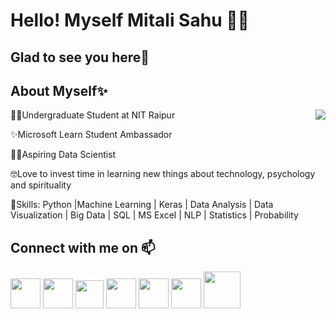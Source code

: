 # Hello! Myself Mitali Sahu 🙋🏼
## Glad to see you here🤩

## About Myself✨
👨‍🎓Undergraduate Student at NIT Raipur <img align="right" src="https://user-images.githubusercontent.com/66302933/121802819-10739580-cc5c-11eb-80d8-f22fb01e8391.png">

✨Microsoft Learn Student Ambassador

👩‍💻Aspiring Data Scientist

🤓Love to invest time in learning new things about technology, psychology and spirituality

🏅Skills: Python |Machine Learning | Keras | Data Analysis | Data Visualization | Big Data | SQL | MS Excel   | NLP | Statistics | Probability

## Connect with me on 📫
<a href="https://www.linkedin.com/in/mitali-sahu-97a3721b2?lipi=urn%3Ali%3Apage%3Ad_flagship3_profile_view_base_contact_details%3BQWlyYi2URjeYxHwAfRn99A%3D%3D"><img src="https://user-images.githubusercontent.com/66302933/121804980-bb894c80-cc66-11eb-8e58-8efc3d6c5dba.png" width="48"></a>
<a href="https://www.qwiklabs.com/public_profiles/d2b32b73-112b-45af-9ce8-d3093938c251"><img src="https://user-images.githubusercontent.com/66302933/121804066-2e43f900-cc62-11eb-9d26-55f2b79e8d66.png" width="48"></a>
<a href="https://www.hackerrank.com/Mitaliii"> <img src="https://upload.wikimedia.org/wikipedia/commons/4/40/HackerRank_Icon-1000px.png" width="45"></a>
<a href="mailto:Mitali.Sahu@studentambassadors.com"><img src="https://user-images.githubusercontent.com/66302933/121806073-ede97880-cc6b-11eb-8748-e73b6ae04c06.png" width="48"></a>
<a href="https://www.fiverr.com/mitalisahu630?up_rollout=true#!"><img src="https://user-images.githubusercontent.com/66302933/121804683-49fcce80-cc65-11eb-85c1-e5d3b23ae57e.png" width="48"></a>
<a href="https://www.instagram.com/immitalii/"><img src="https://user-images.githubusercontent.com/66302933/121804142-8da20900-cc62-11eb-952c-659f6c73d26a.png" width="48"></a> 
<a href="mailto:mitalisahu3733@gmail.com"><img src="https://user-images.githubusercontent.com/66302933/121805217-da3c1300-cc67-11eb-89ac-82cdd6ce5f22.png" width="59"></a>
